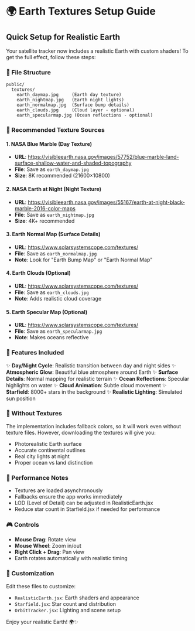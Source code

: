 # 🌍 Earth Textures Setup Guide

## Quick Setup for Realistic Earth

Your satellite tracker now includes a realistic Earth with custom shaders! To get the full effect, follow these steps:

### 📁 File Structure
```
public/
  textures/
    earth_daymap.jpg     (Earth day texture)
    earth_nightmap.jpg   (Earth night lights)
    earth_normalmap.jpg  (Surface bump details)
    earth_clouds.jpg     (Cloud layer - optional)
    earth_specularmap.jpg (Ocean reflections - optional)
```

### 🔗 Recommended Texture Sources

#### 1. NASA Blue Marble (Day Texture)
- **URL**: https://visibleearth.nasa.gov/images/57752/blue-marble-land-surface-shallow-water-and-shaded-topography
- **File**: Save as `earth_daymap.jpg`
- **Size**: 8K recommended (21600×10800)

#### 2. NASA Earth at Night (Night Texture)
- **URL**: https://visibleearth.nasa.gov/images/55167/earth-at-night-black-marble-2016-color-maps
- **File**: Save as `earth_nightmap.jpg`
- **Size**: 4K+ recommended

#### 3. Earth Normal Map (Surface Details)
- **URL**: https://www.solarsystemscope.com/textures/
- **File**: Save as `earth_normalmap.jpg`
- **Note**: Look for "Earth Bump Map" or "Earth Normal Map"

#### 4. Earth Clouds (Optional)
- **URL**: https://www.solarsystemscope.com/textures/
- **File**: Save as `earth_clouds.jpg`
- **Note**: Adds realistic cloud coverage

#### 5. Earth Specular Map (Optional)
- **URL**: https://www.solarsystemscope.com/textures/
- **File**: Save as `earth_specularmap.jpg`
- **Note**: Makes oceans reflective

### 🎨 Features Included

✨ **Day/Night Cycle**: Realistic transition between day and night sides
✨ **Atmospheric Glow**: Beautiful blue atmosphere around Earth
✨ **Surface Details**: Normal mapping for realistic terrain
✨ **Ocean Reflections**: Specular highlights on water
✨ **Cloud Animation**: Subtle cloud movement
✨ **Starfield**: 8000+ stars in the background
✨ **Realistic Lighting**: Simulated sun position

### 🔧 Without Textures

The implementation includes fallback colors, so it will work even without texture files. However, downloading the textures will give you:

- Photorealistic Earth surface
- Accurate continental outlines
- Real city lights at night
- Proper ocean vs land distinction

### 📱 Performance Notes

- Textures are loaded asynchronously
- Fallbacks ensure the app works immediately
- LOD (Level of Detail) can be adjusted in RealisticEarth.jsx
- Reduce star count in Starfield.jsx if needed for performance

### 🎮 Controls

- **Mouse Drag**: Rotate view
- **Mouse Wheel**: Zoom in/out
- **Right Click + Drag**: Pan view
- Earth rotates automatically with realistic timing

### 🔧 Customization

Edit these files to customize:
- `RealisticEarth.jsx`: Earth shaders and appearance
- `Starfield.jsx`: Star count and distribution
- `OrbitTracker.jsx`: Lighting and scene setup

Enjoy your realistic Earth! 🌍✨

